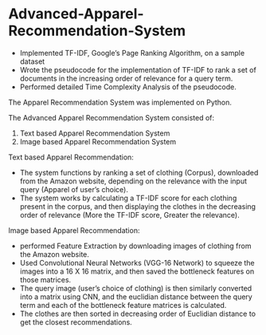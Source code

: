 # Advanced-Apparel-Recommendation-System
- Implemented TF-IDF, Google’s Page Ranking Algorithm, on a sample dataset
- Wrote the pseudocode for the implementation of TF-IDF to rank a set of documents in the increasing order of relevance for a query term. 
- Performed detailed Time Complexity Analysis of the pseudocode. 

The Apparel Recommendation System was implemented on Python. 

The Advanced Apparel Recommendation System consisted of: 

1. Text based Apparel Recommendation System
2. Image based Apparel Recommendation System
 
Text based Apparel Recommendation: 

- The system functions by ranking a set of clothing (Corpus), downloaded from the Amazon website, depending on the relevance with the input query (Apparel of user’s choice). 
- The system works by calculating a TF-IDF score for each clothing present in the corpus, and then displaying the clothes in the decreasing order of relevance (More the TF-IDF score, Greater the relevance). 

Image based Apparel Recommendation: 

- performed Feature Extraction by downloading images of clothing from the Amazon website. 
- Used Convolutional Neural Networks (VGG-16 Network) to squeeze the images into a 16 X 16 matrix, and then saved the bottleneck features on those matrices. 
- The query image (user’s choice of clothing) is then similarly converted into a matrix using CNN, and the euclidian distance between the query term and each of the bottleneck feature matrices is calculated. 
- The clothes are then sorted in decreasing order of Euclidian distance to get the closest recommendations. 
